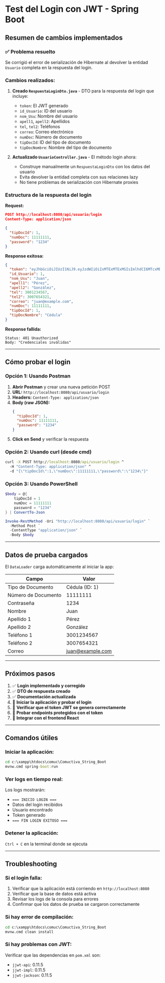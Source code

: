 # Test del Login con JWT - Spring Boot

## Resumen de cambios implementados

### ✅ Problema resuelto
Se corrigió el error de serialización de Hibernate al devolver la entidad `Usuario` completa en la respuesta del login.

### Cambios realizados:

1. **Creado `RespuestaLoginDto.java`** - DTO para la respuesta del login que incluye:
   - `token`: El JWT generado
   - `id_Usuario`: ID del usuario
   - `nom_Usu`: Nombre del usuario
   - `apell1`, `apell2`: Apellidos
   - `tel`, `tel2`: Teléfonos
   - `correo`: Correo electrónico
   - `numDoc`: Número de documento
   - `tipDocId`: ID del tipo de documento
   - `tipDocNombre`: Nombre del tipo de documento

2. **Actualizado `UsuarioController.java`** - El método login ahora:
   - Construye manualmente un `RespuestaLoginDto` con los datos del usuario
   - Evita devolver la entidad completa con sus relaciones lazy
   - No tiene problemas de serialización con Hibernate proxies

### Estructura de la respuesta del login

**Request:**
```json
POST http://localhost:8080/api/usuario/login
Content-Type: application/json

{
  "tipDocId": 1,
  "numDoc": 11111111,
  "password": "1234"
}
```

**Response exitosa:**
```json
{
  "token": "eyJhbGciOiJIUzI1NiJ9.eyJzdWIiOiIxMTExMTExMSIsImlhdCI6MTcxMDAw...",
  "id_Usuario": 1,
  "nom_Usu": "Juan",
  "apell1": "Pérez",
  "apell2": "González",
  "tel": 3001234567,
  "tel2": 3007654321,
  "correo": "juan@example.com",
  "numDoc": 11111111,
  "tipDocId": 1,
  "tipDocNombre": "Cédula"
}
```

**Response fallida:**
```
Status: 401 Unauthorized
Body: "Credenciales inválidas"
```

---

## Cómo probar el login

### Opción 1: Usando Postman

1. **Abrir Postman** y crear una nueva petición POST
2. **URL:** `http://localhost:8080/api/usuario/login`
3. **Headers:** `Content-Type: application/json`
4. **Body (raw JSON):**
   ```json
   {
     "tipDocId": 1,
     "numDoc": 11111111,
     "password": "1234"
   }
   ```
5. **Click en Send** y verificar la respuesta

### Opción 2: Usando curl (desde cmd)

```cmd
curl -X POST http://localhost:8080/api/usuario/login ^
  -H "Content-Type: application/json" ^
  -d "{\"tipDocId\":1,\"numDoc\":11111111,\"password\":\"1234\"}"
```

### Opción 3: Usando PowerShell

```powershell
$body = @{
    tipDocId = 1
    numDoc = 11111111
    password = "1234"
} | ConvertTo-Json

Invoke-RestMethod -Uri "http://localhost:8080/api/usuario/login" `
  -Method Post `
  -ContentType "application/json" `
  -Body $body
```

---

## Datos de prueba cargados

El `DataLoader` carga automáticamente al iniciar la app:

| Campo | Valor |
|-------|-------|
| Tipo de Documento | Cédula (ID: 1) |
| Número de Documento | 11111111 |
| Contraseña | 1234 |
| Nombre | Juan |
| Apellido 1 | Pérez |
| Apellido 2 | González |
| Teléfono 1 | 3001234567 |
| Teléfono 2 | 3007654321 |
| Correo | juan@example.com |

---

## Próximos pasos

1. ✅ **Login implementado y corregido**
2. ✅ **DTO de respuesta creado**
3. ✅ **Documentación actualizada**
4. 🔄 **Iniciar la aplicación y probar el login**
5. 🔄 **Verificar que el token JWT se genera correctamente**
6. 🔄 **Probar endpoints protegidos con el token**
7. 🔄 **Integrar con el frontend React**

---

## Comandos útiles

### Iniciar la aplicación:
```cmd
cd c:\xampp\htdocs\comuc\Comuctiva_String_Boot
mvnw.cmd spring-boot:run
```

### Ver logs en tiempo real:
Los logs mostrarán:
- `=== INICIO LOGIN ===`
- Datos del login recibidos
- Usuario encontrado
- Token generado
- `=== FIN LOGIN EXITOSO ===`

### Detener la aplicación:
`Ctrl + C` en la terminal donde se ejecuta

---

## Troubleshooting

### Si el login falla:
1. Verificar que la aplicación está corriendo en `http://localhost:8080`
2. Verificar que la base de datos está activa
3. Revisar los logs de la consola para errores
4. Confirmar que los datos de prueba se cargaron correctamente

### Si hay error de compilación:
```cmd
cd c:\xampp\htdocs\comuc\Comuctiva_String_Boot
mvnw.cmd clean install
```

### Si hay problemas con JWT:
Verificar que las dependencias en `pom.xml` son:
- `jjwt-api`: 0.11.5
- `jjwt-impl`: 0.11.5
- `jjwt-jackson`: 0.11.5
